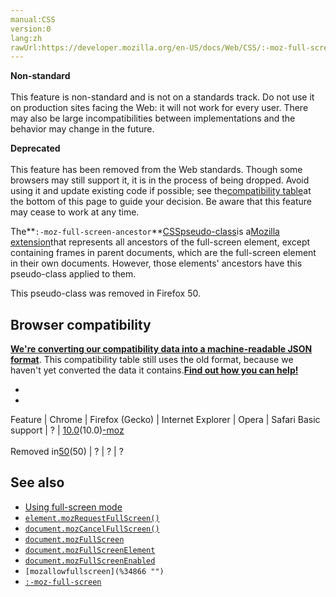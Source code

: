 ```yaml
---
manual:CSS
version:0
lang:zh
rawUrl:https://developer.mozilla.org/en-US/docs/Web/CSS/:-moz-full-screen-ancestor
---
```






**Non-standard**<br></br>This feature is non-standard and is not on a standards track. Do not use it on production sites facing the Web: it will not work for every user. There may also be large incompatibilities between implementations and the behavior may change in the future.




**Deprecated**<br></br>This feature has been removed from the Web standards. Though some browsers may still support it, it is in the process of being dropped. Avoid using it and update existing code if possible; see the[compatibility table](%36822 "")at the bottom of this page to guide your decision. Be aware that this feature may cease to work at any time.





The**`:-moz-full-screen-ancestor`**[CSS](%427 "")[pseudo-class](%29702 "")is a[Mozilla extension](%28318 "")that represents all ancestors of the full-screen element, except containing frames in parent documents, which are the full-screen element in their own documents. However, those elements&#39; ancestors have this pseudo-class applied to them.



This pseudo-class was removed in Firefox 50.



## Browser compatibility<a name="Browser_compatibility"></a>


**[We&#39;re converting our compatibility data into a machine-readable JSON format](%3344 "")**. This compatibility table still uses the old format, because we haven&#39;t yet converted the data it contains.**[Find out how you can help!](%3409 "")**


* 
* 

Feature | Chrome | Firefox (Gecko) | Internet Explorer | Opera | Safari 
Basic support | ? | [10.0](%4097 "Released on 2012-01-31.")(10.0)[-moz](%4489 "The name of this feature is prefixed with '-moz' as this browser considers it experimental")<br></br>Removed in[50](%6835 "Released on 2016-11-08.")(50) | ? | ? | ? 




## See also<a name="See_also"></a>

* [Using full-screen mode](%24631 "")
* [`element.mozRequestFullScreen()`](%34861 "{{ APIRef }}")
* [`document.mozCancelFullScreen()`](%34862 "The documentation about this has not yet been written; please consider contributing!")
* [`document.mozFullScreen`](%34863 "The documentation about this has not yet been written; please consider contributing!")
* [`document.mozFullScreenElement`](%34864 "The documentation about this has not yet been written; please consider contributing!")
* [`document.mozFullScreenEnabled`](%34865 "The documentation about this has not yet been written; please consider contributing!")
* `[mozallowfullscreen](%34866 "")`
* [`:-moz-full-screen`](%33045 "The documentation about this has not yet been written; please consider contributing!")



